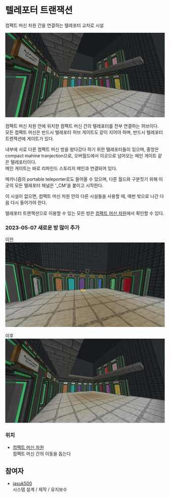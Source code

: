 # 텔레포터 트랜잭션

컴팩트 머신 차원 간을 연결하는 텔레포터 교차로 시설

![asdf](../../asset/systems/teleporter_hub/main.jpg)

컴팩트 머신 차원 안에 위치한 컴팩트 머신 간의 텔레포터를 전부 연결하는 허브이다.  
모든 컴팩트 머신은 반드시 텔레포터 허브 게이트도 같이 지어야 하며, 반드시 텔레포터 트랜젝션에 게이트가 있다.

내부에 서로 다른 컴팩트 머신 방을 왔다갔다 하기 위한 텔레포터들이 있으며,
중앙은 compact mahine tranjection으로, 오버월드에서 이곳으로 넘어오는 메인 게이트 같은 텔레포터이다.  
메인 게이트는 바로 리파인드 스토리지 메인과 연결되어 있다.

메카니즘의 portable teleporter로도 들어올 수 있으며, 다른 월드와 구분짓기 위해 이곳의 모든 텔레포터 채널은 '_CM'을 붙이고 시작한다.

이 시설이 없으면, 컴팩트 머신 차원 안의 다른 시설들을 사용할 때, 매번 밖으로 나간 다음 다시 들어가야 한다. 

텔레포터 트랜잭션으로 이용할 수 있는 모든 방은 [컴팩트 머신 차원](../buildings/compact_machine_dimension.md)에서 확인할 수 있다.

### 2023-05-07 새로운 방 많이 추가

이전
![asdf](../../asset/systems/teleporter_hub/old.jpg)

이후
![asdf](../../asset/systems/teleporter_hub/main.jpg)

### 위치
<!-- tag_source_open:link_list:building_spot -->
- [컴팩트 머신 차원](../buildings/compact_machine_dimension.md)  
컴팩트 머신 간의 이동을 돕는다
<!-- tag_close -->

## 참여자
<!-- tag_source_open:link_list:member_contribute -->
- [jasuk500](../members/jasuk500.md)  
시스템 설계 / 제작 / 유지보수
<!-- tag_close -->
